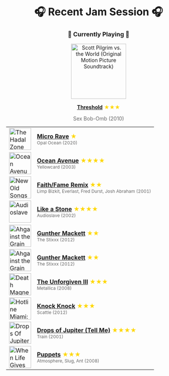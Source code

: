 <div align='center'>

# 🎧 Recent Jam Session 🎧

<h3>🎵 Currently Playing 🎵</h3>

<a href="https://open.spotify.com/track/0Zq9KrBsJSWfnIgEyXi05b"><img src="https://i.scdn.co/image/ab67616d0000b2735f6691b5c24906e0d1833ff1" width="150" height="150" alt="Scott Pilgrim vs. the World (Original Motion Picture Soundtrack)" /></a>

<b><a href="https://open.spotify.com/track/0Zq9KrBsJSWfnIgEyXi05b">Threshold</a></b><span style="color: gold;"> ★★★</span>

<span style="color: #666;">Sex Bob-Omb (2010)</span>

<table style='margin: 0 auto; max-width: 550px;'>
<tr>
<td width="60"><a href="https://open.spotify.com/track/1Q3I3m3GGDAy7XQYGKmY6Q"><img src="https://i.scdn.co/image/ab67616d0000b2739b1ccbcfa22cb30928aa1e92" width="60" height="60" alt="The Hadal Zone" /></a></td>
<td><b><a href="https://open.spotify.com/track/1Q3I3m3GGDAy7XQYGKmY6Q">Micro Rave</a></b> <span style="color: gold;"> ★</span><br><span style="font-size: 12px; color: #666;">Opal Ocean (2020)</span></td>
</tr>
<tr>
<td width="60"><a href="https://open.spotify.com/track/23oxJmDc1V9uLUSmN2LIvx"><img src="https://i.scdn.co/image/ab67616d0000b273d1fd8f264564d9eef7617a45" width="60" height="60" alt="Ocean Avenue" /></a></td>
<td><b><a href="https://open.spotify.com/track/23oxJmDc1V9uLUSmN2LIvx">Ocean Avenue</a></b> <span style="color: gold;"> ★★★★</span><br><span style="font-size: 12px; color: #666;">Yellowcard (2003)</span></td>
</tr>
<tr>
<td width="60"><a href="https://open.spotify.com/track/6Bq6F4m8eLSJFA4IgYc5p6"><img src="https://i.scdn.co/image/ab67616d0000b2733a856edd3af978a2f9a6480a" width="60" height="60" alt="New Old Songs" /></a></td>
<td><b><a href="https://open.spotify.com/track/6Bq6F4m8eLSJFA4IgYc5p6">Faith/Fame Remix</a></b> <span style="color: gold;"> ★★</span><br><span style="font-size: 12px; color: #666;">Limp Bizkit, Everlast, Fred Durst, Josh Abraham (2001)</span></td>
</tr>
<tr>
<td width="60"><a href="https://open.spotify.com/track/3YuaBvuZqcwN3CEAyyoaei"><img src="https://i.scdn.co/image/ab67616d0000b273a7292b6863258e889b78d787" width="60" height="60" alt="Audioslave" /></a></td>
<td><b><a href="https://open.spotify.com/track/3YuaBvuZqcwN3CEAyyoaei">Like a Stone</a></b> <span style="color: gold;"> ★★★★</span><br><span style="font-size: 12px; color: #666;">Audioslave (2002)</span></td>
</tr>
<tr>
<td width="60"><a href="https://open.spotify.com/track/0FH8B5hZaNWY6SB3Ju5HMb"><img src="https://i.scdn.co/image/ab67616d0000b2738607fe1752b57d7154a15d3b" width="60" height="60" alt="Ahgainst the Grain" /></a></td>
<td><b><a href="https://open.spotify.com/track/0FH8B5hZaNWY6SB3Ju5HMb">Gunther Mackett</a></b> <span style="color: gold;"> ★★</span><br><span style="font-size: 12px; color: #666;">The Stixxx (2012)</span></td>
</tr>
<tr>
<td width="60"><a href="https://open.spotify.com/track/0FH8B5hZaNWY6SB3Ju5HMb"><img src="https://i.scdn.co/image/ab67616d0000b2738607fe1752b57d7154a15d3b" width="60" height="60" alt="Ahgainst the Grain" /></a></td>
<td><b><a href="https://open.spotify.com/track/0FH8B5hZaNWY6SB3Ju5HMb">Gunther Mackett</a></b> <span style="color: gold;"> ★★</span><br><span style="font-size: 12px; color: #666;">The Stixxx (2012)</span></td>
</tr>
<tr>
<td width="60"><a href="https://open.spotify.com/track/6guXhXMAHU4QYaEsobnS6v"><img src="https://i.scdn.co/image/ab67616d0000b273dfe44d577f07e08564ec73ed" width="60" height="60" alt="Death Magnetic" /></a></td>
<td><b><a href="https://open.spotify.com/track/6guXhXMAHU4QYaEsobnS6v">The Unforgiven III</a></b> <span style="color: gold;"> ★★★</span><br><span style="font-size: 12px; color: #666;">Metallica (2008)</span></td>
</tr>
<tr>
<td width="60"><a href="https://open.spotify.com/track/6cthJIumjsMpJBeDJ2w6Dn"><img src="https://i.scdn.co/image/ab67616d0000b27338515ef670537d024a158646" width="60" height="60" alt="Hotline Miami: The Takedown EP" /></a></td>
<td><b><a href="https://open.spotify.com/track/6cthJIumjsMpJBeDJ2w6Dn">Knock Knock</a></b> <span style="color: gold;"> ★★★</span><br><span style="font-size: 12px; color: #666;">Scattle (2012)</span></td>
</tr>
<tr>
<td width="60"><a href="https://open.spotify.com/track/2hKdd3qO7cWr2Jo0Bcs0MA"><img src="https://i.scdn.co/image/ab67616d0000b273a65df73c4011b6a9357c89f0" width="60" height="60" alt="Drops Of Jupiter" /></a></td>
<td><b><a href="https://open.spotify.com/track/2hKdd3qO7cWr2Jo0Bcs0MA">Drops of Jupiter (Tell Me)</a></b> <span style="color: gold;"> ★★★★</span><br><span style="font-size: 12px; color: #666;">Train (2001)</span></td>
</tr>
<tr>
<td width="60"><a href="https://open.spotify.com/track/3vnk9AsovxewWkXdPLZQEW"><img src="https://i.scdn.co/image/ab67616d0000b27380ed8fe3bc537839f250ee8a" width="60" height="60" alt="When Life Gives You Lemons, You Paint That Shit Gold" /></a></td>
<td><b><a href="https://open.spotify.com/track/3vnk9AsovxewWkXdPLZQEW">Puppets</a></b> <span style="color: gold;"> ★★★</span><br><span style="font-size: 12px; color: #666;">Atmosphere, Slug, Ant (2008)</span></td>
</tr>
</table>
</div>

